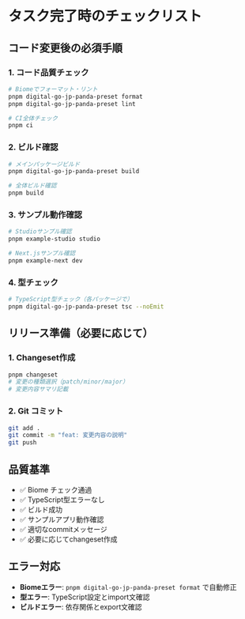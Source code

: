 # タスク完了時のチェックリスト

## コード変更後の必須手順

### 1. コード品質チェック
```bash
# Biomeでフォーマット・リント
pnpm digital-go-jp-panda-preset format
pnpm digital-go-jp-panda-preset lint

# CI全体チェック
pnpm ci
```

### 2. ビルド確認
```bash
# メインパッケージビルド
pnpm digital-go-jp-panda-preset build

# 全体ビルド確認
pnpm build
```

### 3. サンプル動作確認
```bash
# Studioサンプル確認
pnpm example-studio studio

# Next.jsサンプル確認  
pnpm example-next dev
```

### 4. 型チェック
```bash
# TypeScript型チェック（各パッケージで）
pnpm digital-go-jp-panda-preset tsc --noEmit
```

## リリース準備（必要に応じて）

### 1. Changeset作成
```bash
pnpm changeset
# 変更の種類選択（patch/minor/major）
# 変更内容サマリ記載
```

### 2. Git コミット
```bash
git add .
git commit -m "feat: 変更内容の説明"
git push
```

## 品質基準
- ✅ Biome チェック通過
- ✅ TypeScript型エラーなし
- ✅ ビルド成功
- ✅ サンプルアプリ動作確認
- ✅ 適切なcommitメッセージ
- ✅ 必要に応じてchangeset作成

## エラー対応
- **Biomeエラー**: `pnpm digital-go-jp-panda-preset format` で自動修正
- **型エラー**: TypeScript設定とimport文確認
- **ビルドエラー**: 依存関係とexport文確認